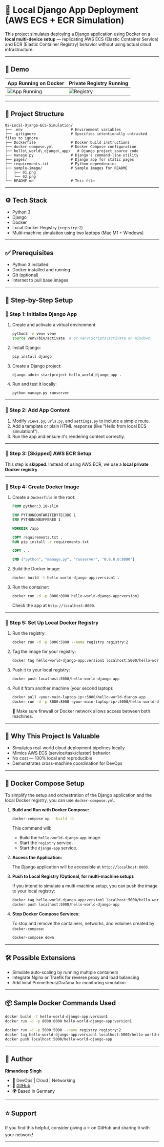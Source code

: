 # 🐳 Local Django App Deployment (AWS ECS + ECR Simulation)

This project simulates deploying a Django application using Docker on a **local multi-device setup** — replicating AWS ECS (Elastic Container Service) and ECR (Elastic Container Registry) behavior without using actual cloud infrastructure.

---

## 📸 Demo

| App Running on Docker | Private Registry Running |
|-----------------------|--------------------------|
| ![App Running](sample-image/01.png) | ![Registry](sample-image/02.png) |

---

## 📁 Project Structure

```
02-Local-Django-ECS-Simulation/
├── .env                      # Environment variables
├── .gitignore                # Specifies intentionally untracked files to ignore
├── Dockerfile                # Docker build instructions
├── docker-compose.yml        # Docker Compose configuration
├── hello\_world\_django\_app/   # Django project source code
├── manage.py                 # Django's command-line utility
├── pages/                    # Django app for static pages
├── requirements.txt          # Python dependencies
├── sample-image/             # Sample images for README
│   ├── 01.png
│   └── 02.png
└── README.md                 # This file
````

---

## ⚙️ Tech Stack

- Python 3
- Django
- Docker
- Local Docker Registry (`registry:2`)
- Multi-machine simulation using two laptops (Mac M1 + Windows)

---

## ✅ Prerequisites

- Python 3 installed
- Docker installed and running
- Git (optional)
- Internet to pull base images

---

## 🚀 Step-by-Step Setup

### 🔹 Step 1: Initialize Django App

1. Create and activate a virtual environment:

   ```bash
   python3 -m venv venv
   source venv/bin/activate  # or venv\Scripts\activate on Windows
   ````

2. Install Django:

   ```bash
   pip install django
   ```

3. Create a Django project:

   ```bash
   django-admin startproject hello_world_django_app .
   ```

4. Run and test it locally:

   ```bash
   python manage.py runserver
   ```

---

### 🔹 Step 2: Add App Content

1. Modify `views.py`, `urls.py`, and `settings.py` to include a simple route.
2. Add a template or plain HTML response (like "Hello from local ECS simulation!").
3. Run the app and ensure it's rendering content correctly.

---

### 🔹 Step 3: \[Skipped] AWS ECR Setup

This step is **skipped**. Instead of using AWS ECR, we use a **local private Docker registry**.

---

### 🔹 Step 4: Create Docker Image

1. Create a `Dockerfile` in the root:

   ```Dockerfile
   FROM python:3.10-slim

   ENV PYTHONDONTWRITEBYTECODE 1
   ENV PYTHONUNBUFFERED 1

   WORKDIR /app

   COPY requirements.txt .
   RUN pip install -r requirements.txt

   COPY . .

   CMD ["python", "manage.py", "runserver", "0.0.0.0:8000"]
   ```

2. Build the Docker image:

   ```bash
   docker build -t hello-world-django-app:version1 .
   ```

3. Run the container:

   ```bash
   docker run -d -p 8000:8000 hello-world-django-app:version1
   ```

   Check the app at `http://localhost:8000`.

---

### 🔹 Step 5: Set Up Local Docker Registry

1. Run the registry:

   ```bash
   docker run -d -p 5000:5000 --name registry registry:2
   ```

2. Tag the image for your registry:

   ```bash
   docker tag hello-world-django-app:version1 localhost:5000/hello-world-django-app
   ```

3. Push it to your local registry:

   ```bash
   docker push localhost:5000/hello-world-django-app
   ```

4. Pull it from another machine (your second laptop):

   ```bash
   docker pull <your-main-laptop-ip>:5000/hello-world-django-app
   docker run -d -p 8000:8000 <your-main-laptop-ip>:5000/hello-world-django-app
   ```

   🔐 Make sure firewall or Docker network allows access between both machines.

---

## 🧠 Why This Project Is Valuable

* Simulates real-world cloud deployment pipelines locally
* Mimics AWS ECS (service/task/cluster) behavior
* No cost — 100% local and reproducible
* Demonstrates cross-machine coordination for DevOps

---

## 🚀 Docker Compose Setup

To simplify the setup and orchestration of the Django application and the local Docker registry, you can use `docker-compose.yml`.

1.  **Build and Run with Docker Compose:**

    ```bash
    docker-compose up --build -d
    ```

    This command will:
    *   Build the `hello-world-django-app` image.
    *   Start the `registry` service.
    *   Start the `django-app` service.

2.  **Access the Application:**

    The Django application will be accessible at `http://localhost:8000`.

3.  **Push to Local Registry (Optional, for multi-machine setup):**

    If you intend to simulate a multi-machine setup, you can push the image to your local registry:

    ```bash
    docker tag hello-world-django-app:version1 localhost:5000/hello-world-django-app
    docker push localhost:5000/hello-world-django-app
    ```

4.  **Stop Docker Compose Services:**

    To stop and remove the containers, networks, and volumes created by `docker-compose`:

    ```bash
    docker-compose down
    ```

---

## 🛠️ Possible Extensions

* Simulate auto-scaling by running multiple containers
* Integrate Nginx or Traefik for reverse proxy and load balancing
* Add local Prometheus/Grafana for monitoring simulation

---

## 📦 Sample Docker Commands Used

```bash
docker build -t hello-world-django-app:version1 .
docker run -d -p 8000:8000 hello-world-django-app:version1

docker run -d -p 5000:5000 --name registry registry:2
docker tag hello-world-django-app:version1 localhost:5000/hello-world-django-app
docker push localhost:5000/hello-world-django-app
```

---

## 🤝 Author

**Rimandeep Singh**

* 💼 DevOps | Cloud | Networking
* 🔗 [GitHub](https://github.com/rimansingh)
* 🌍 Based in Germany

---

## ⭐ Support

If you find this helpful, consider giving a ⭐ on GitHub and sharing it with your network!

---
